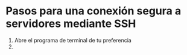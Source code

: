 # Pasos para una conexión segura a servidores mediante SSH

1. Abre el programa de terminal de tu preferencia
2. 
